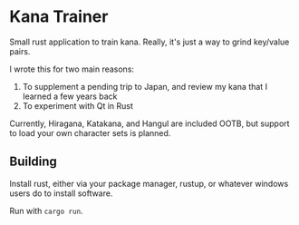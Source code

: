 Kana Trainer
============

Small rust application to train kana. Really, it's just a way to grind key/value pairs.

I wrote this for two main reasons:

1. To supplement a pending trip to Japan, and review my kana that I learned a few years back
2. To experiment with Qt in Rust

Currently, Hiragana, Katakana, and Hangul are included OOTB, but support to load your own character sets is planned.


## Building

Install rust, either via your package manager, rustup, or whatever windows users do to install software.

Run with `cargo run`.
